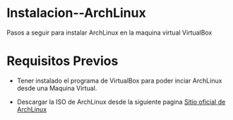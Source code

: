 # Instalacion--ArchLinux
Pasos a seguir para instalar ArchLinux en la maquina virtual VirtualBox

# Requisitos Previos

- Tener instalado el programa de VirtualBox para poder inciar ArchLinux desde una Maquina Virtual.

- Descargar la ISO de ArchLinux desde la siguiente pagina [Sitio oficial de ArchLinux](https://archlinux.org)
